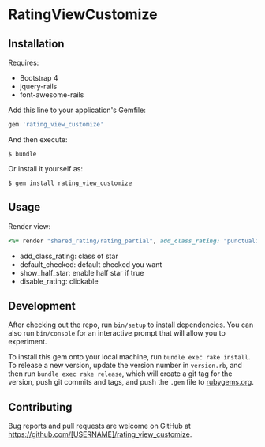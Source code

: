 # RatingViewCustomize


## Installation

Requires: 
- Bootstrap 4
- jquery-rails
- font-awesome-rails

Add this line to your application's Gemfile:

```ruby
gem 'rating_view_customize'
```

And then execute:

    $ bundle

Or install it yourself as:

    $ gem install rating_view_customize

## Usage

Render view: 

```ruby
<%= render "shared_rating/rating_partial", add_class_rating: "punctuality", default_checked: 3, show_half_star: false, disable_rating: false %>
```
- add_class_rating: class of star
- default_checked: default checked you want
- show_half_star: enable half star if true
- disable_rating: clickable

## Development

After checking out the repo, run `bin/setup` to install dependencies. You can also run `bin/console` for an interactive prompt that will allow you to experiment.

To install this gem onto your local machine, run `bundle exec rake install`. To release a new version, update the version number in `version.rb`, and then run `bundle exec rake release`, which will create a git tag for the version, push git commits and tags, and push the `.gem` file to [rubygems.org](https://rubygems.org).

## Contributing

Bug reports and pull requests are welcome on GitHub at https://github.com/[USERNAME]/rating_view_customize.
